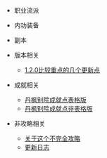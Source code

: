 <!-- docs/_sidebar.md -->

* 职业流派


* 内功装备


*  副本


* 版本相关
  * [1.2.0比较重点的几个更新点](/content/version/1.2.0.md)

* 成就相关
  * [丹枫别院成就点表格版](/content/achievement/danfengbieyuan.md)
  * [丹枫别院成就点非表格版](/content/achievement/danfeng_search.md)


* 非攻略相关
  * [关于这个不完全攻略](/content/about.md)
  * [更新日志](/content/updatelog.md)